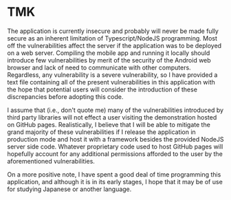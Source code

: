 # TMK

The application is currently insecure and probably will never be made fully secure as an inherent limitation of Typescript/NodeJS programming. Most off the vulnerabilities affect the server if the application was to be deployed on a web server. Compiling the mobile app and running it locally should introduce few vulnerabilities by merit of the security of the Android web browser and lack of need to communicate with other computers. Regardless, any vulnerability is a severe vulnerability, so I have provided a text file containing all of the present vulnerabilities in this application with the hope that potential users will consider the introduction of these discrepancies before adopting this code. 

I assume that (i.e., don't quote me) many of the vulnerabilities introduced by third party libraries will not effect a user visiting the demonstration hosted on GitHub pages. Realistically, I believe that I will be able to mitigate the grand majority of these vulnerabilities if I release the application in production mode and host it with a framework besides the provided NodeJS server side code. Whatever proprietary code used to host GitHub pages will hopefully account for any additional permissions afforded to the user by the aforementioned vulnerabilities. 

On a more positive note, I have spent a good deal of time programming this application, and although it is in its early stages, I hope that it may be of use for studying Japanese or another language. 
